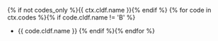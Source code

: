 {% if not codes_only %}{{ ctx.cldf.name }}{% endif %}
{% for code in ctx.codes %}{% if code.cldf.name != 'B' %}
- {{ code.cldf.name }}
{% endif %}{% endfor %}